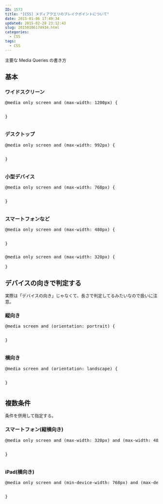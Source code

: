 ```yaml
---
ID: 1573
title: "[CSS] メディアクエリのブレイクポイントについて"
date: 2015-01-06 17:49:34
updated: 2015-02-28 23:12:43
slug: 20150106174934.html
categories:
  - CSS
tags:
  - CSS
---
```


主要な Media Queries の書き方

<!--more-->
<h2>基本</h2>
<h3>ワイドスクリーン</h3>
<pre class="linenums css">
@media only screen and (max-width: 1200px) {
    
}
</pre>
<h3>デスクトップ</h3>
<pre class="linenums css">
@media only screen and (max-width: 992px) {
    
}
</pre>
<h3>小型デバイス</h3>
<pre class="linenums css">
@media only screen and (max-width: 768px) {
    
}
</pre>

<h3>スマートフォンなど</h3>
<pre class="linenums css">
@media only screen and (max-width: 480px) {
    
}
</pre>
<pre class="linenums css">
@media only screen and (max-width: 320px) {
    
}
</pre>

<h2>デバイスの向きで判定する</h2>
実際は「デバイスの向き」じゃなくて、長さで判定してるみたいなので扱いに注意。
<h3>縦向き</h3>
<pre class="linenums css">
@media screen and (orientation: portrait) {
    
}
</pre>
<h3>横向き</h3>
<pre class="linenums css">
@media screen and (orientation: landscape) {
    
}
</pre>

<h2>複数条件</h2>
条件を併用して指定する。
<h3>スマートフォン(縦横向き)</h3>
<pre class="linenums css">
@media only screen and (max-width: 320px) and (max-width: 480px) {
    
}
</pre>

<h3>iPad(横向き)</h3>
<pre class="linenums css">
@media only screen and (min-device-width: 768px) and (max-device-width: 1024px) and (orientation: landscape) {
    
}
</pre>
